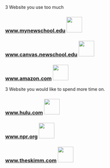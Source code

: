 3 Website you use too much 
### www.mynewschool.edu <img src="https://github.com/tonimarie98/PSAM_1028/blob/master/Screen%20Shot%202018-02-01%20at%207.17.38%20PM.png" width="50">
### www.canvas.newschool.edu <img src="https://github.com/tonimarie98/PSAM_1028/blob/master/Screen%20Shot%202018-02-01%20at%207.18.00%20PM.png" width="50">
### www.amazon.com <img src="https://github.com/tonimarie98/PSAM_1028/blob/master/a_generic_white_10_us_noto_email_v2016_us-main._CB277146614_.png" width="50">
3 Website you would like to spend more time on.
### www.hulu.com <img src="https://github.com/tonimarie98/PSAM_1028/blob/master/471890-huku-becomes-the-latest-entrant-in-the-TV-Streaming-services-market.jpg" width="50">
### www.npr.org <img src="https://github.com/tonimarie98/PSAM_1028/blob/master/Screen%20Shot%202018-02-01%20at%207.18.18%20PM.png" width="50">
### www.theskimm.com <img src="https://github.com/tonimarie98/PSAM_1028/blob/master/Screen%20Shot%202018-02-01%20at%207.18.33%20PM.png" width="50">
